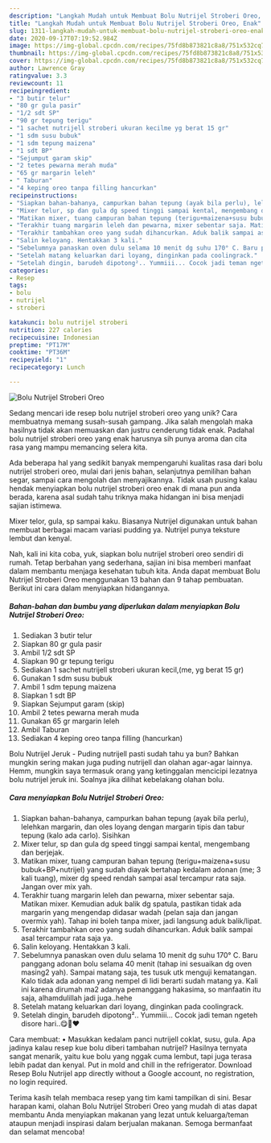```yaml
---
description: "Langkah Mudah untuk Membuat Bolu Nutrijel Stroberi Oreo, Enak"
title: "Langkah Mudah untuk Membuat Bolu Nutrijel Stroberi Oreo, Enak"
slug: 1311-langkah-mudah-untuk-membuat-bolu-nutrijel-stroberi-oreo-enak
date: 2020-09-17T07:19:52.984Z
image: https://img-global.cpcdn.com/recipes/75fd8b873821c8a8/751x532cq70/bolu-nutrijel-stroberi-oreo-foto-resep-utama.jpg
thumbnail: https://img-global.cpcdn.com/recipes/75fd8b873821c8a8/751x532cq70/bolu-nutrijel-stroberi-oreo-foto-resep-utama.jpg
cover: https://img-global.cpcdn.com/recipes/75fd8b873821c8a8/751x532cq70/bolu-nutrijel-stroberi-oreo-foto-resep-utama.jpg
author: Lawrence Gray
ratingvalue: 3.3
reviewcount: 11
recipeingredient:
- "3 butir telur"
- "80 gr gula pasir"
- "1/2 sdt SP"
- "90 gr tepung terigu"
- "1 sachet nutrijell stroberi ukuran kecilme yg berat 15 gr"
- "1 sdm susu bubuk"
- "1 sdm tepung maizena"
- "1 sdt BP"
- "Sejumput garam skip"
- "2 tetes pewarna merah muda"
- "65 gr margarin leleh"
- " Taburan"
- "4 keping oreo tanpa filling hancurkan"
recipeinstructions:
- "Siapkan bahan-bahanya, campurkan bahan tepung (ayak bila perlu), lelehkan margarin, dan oles loyang dengan margarin tipis dan tabur tepung (kalo ada carlo). Sisihkan"
- "Mixer telur, sp dan gula dg speed tinggi sampai kental, mengembang dan berjejak."
- "Matikan mixer, tuang campuran bahan tepung (terigu+maizena+susu bubuk+BP+nutrijel) yang sudah diayak bertahap kedalam adonan (me; 3 kali tuang), mixer dg speed rendah sampai asal tercampur rata saja. Jangan over mix yah."
- "Terakhir tuang margarin leleh dan pewarna, mixer sebentar saja. Matikan mixer. Kemudian aduk balik dg spatula, pastikan tidak ada margarin yang mengendap didasar wadah (pelan saja dan jangan overmix yah). Tahap ini boleh tanpa mixer, jadi langsung aduk balik/lipat."
- "Terakhir tambahkan oreo yang sudah dihancurkan. Aduk balik sampai asal tercampur rata saja ya."
- "Salin keloyang. Hentakkan 3 kali."
- "Sebelumnya panaskan oven dulu selama 10 menit dg suhu 170° C. Baru panggang adonan bolu selama 40 menit (tahap ini sesuaikan dg oven masing2 yah). Sampai matang saja, tes tusuk utk menguji kematangan. Kalo tidak ada adonan yang nempel di lidi berarti sudah matang ya. Kali ini karena dirumah ma2 adanya pemanggang hakasima, so manfaatin itu saja, alhamdulillah jadi juga..hehe"
- "Setelah matang keluarkan dari loyang, dinginkan pada coolingrack."
- "Setelah dingin, barudeh dipotong².. Yummiii... Cocok jadi teman ngeteh disore hari..😋🤗❤"
categories:
- Resep
tags:
- bolu
- nutrijel
- stroberi

katakunci: bolu nutrijel stroberi 
nutrition: 227 calories
recipecuisine: Indonesian
preptime: "PT17M"
cooktime: "PT36M"
recipeyield: "1"
recipecategory: Lunch

---
```



![Bolu Nutrijel Stroberi Oreo](https://img-global.cpcdn.com/recipes/75fd8b873821c8a8/751x532cq70/bolu-nutrijel-stroberi-oreo-foto-resep-utama.jpg)

Sedang mencari ide resep bolu nutrijel stroberi oreo yang unik? Cara membuatnya memang susah-susah gampang. Jika salah mengolah maka hasilnya tidak akan memuaskan dan justru cenderung tidak enak. Padahal bolu nutrijel stroberi oreo yang enak harusnya sih punya aroma dan cita rasa yang mampu memancing selera kita.

Ada beberapa hal yang sedikit banyak mempengaruhi kualitas rasa dari bolu nutrijel stroberi oreo, mulai dari jenis bahan, selanjutnya pemilihan bahan segar, sampai cara mengolah dan menyajikannya. Tidak usah pusing kalau hendak menyiapkan bolu nutrijel stroberi oreo enak di mana pun anda berada, karena asal sudah tahu triknya maka hidangan ini bisa menjadi sajian istimewa.

Mixer telor, gula, sp sampai kaku. Biasanya Nutrijel digunakan untuk bahan membuat berbagai macam variasi pudding ya. Nutrijel punya teksture lembut dan kenyal.


Nah, kali ini kita coba, yuk, siapkan bolu nutrijel stroberi oreo sendiri di rumah. Tetap berbahan yang sederhana, sajian ini bisa memberi manfaat dalam membantu menjaga kesehatan tubuh kita. Anda dapat membuat Bolu Nutrijel Stroberi Oreo menggunakan 13 bahan dan 9 tahap pembuatan. Berikut ini cara dalam menyiapkan hidangannya.

<!--inarticleads1-->

##### Bahan-bahan dan bumbu yang diperlukan dalam menyiapkan Bolu Nutrijel Stroberi Oreo:

1. Sediakan 3 butir telur
1. Siapkan 80 gr gula pasir
1. Ambil 1/2 sdt SP
1. Siapkan 90 gr tepung terigu
1. Sediakan 1 sachet nutrijell stroberi ukuran kecil,(me, yg berat 15 gr)
1. Gunakan 1 sdm susu bubuk
1. Ambil 1 sdm tepung maizena
1. Siapkan 1 sdt BP
1. Siapkan Sejumput garam (skip)
1. Ambil 2 tetes pewarna merah muda
1. Gunakan 65 gr margarin leleh
1. Ambil  Taburan
1. Sediakan 4 keping oreo tanpa filling (hancurkan)


Bolu Nutrijel Jeruk - Puding nutrijell pasti sudah tahu ya bun? Bahkan mungkin sering makan juga puding nutrijell dan olahan agar-agar lainnya. Hemm, mungkin saya termasuk orang yang ketinggalan mencicipi lezatnya bolu nutrijel jeruk ini. Soalnya jika dilihat kebelakang olahan bolu. 

<!--inarticleads2-->

##### Cara menyiapkan Bolu Nutrijel Stroberi Oreo:

1. Siapkan bahan-bahanya, campurkan bahan tepung (ayak bila perlu), lelehkan margarin, dan oles loyang dengan margarin tipis dan tabur tepung (kalo ada carlo). Sisihkan
1. Mixer telur, sp dan gula dg speed tinggi sampai kental, mengembang dan berjejak.
1. Matikan mixer, tuang campuran bahan tepung (terigu+maizena+susu bubuk+BP+nutrijel) yang sudah diayak bertahap kedalam adonan (me; 3 kali tuang), mixer dg speed rendah sampai asal tercampur rata saja. Jangan over mix yah.
1. Terakhir tuang margarin leleh dan pewarna, mixer sebentar saja. Matikan mixer. Kemudian aduk balik dg spatula, pastikan tidak ada margarin yang mengendap didasar wadah (pelan saja dan jangan overmix yah). Tahap ini boleh tanpa mixer, jadi langsung aduk balik/lipat.
1. Terakhir tambahkan oreo yang sudah dihancurkan. Aduk balik sampai asal tercampur rata saja ya.
1. Salin keloyang. Hentakkan 3 kali.
1. Sebelumnya panaskan oven dulu selama 10 menit dg suhu 170° C. Baru panggang adonan bolu selama 40 menit (tahap ini sesuaikan dg oven masing2 yah). Sampai matang saja, tes tusuk utk menguji kematangan. Kalo tidak ada adonan yang nempel di lidi berarti sudah matang ya. Kali ini karena dirumah ma2 adanya pemanggang hakasima, so manfaatin itu saja, alhamdulillah jadi juga..hehe
1. Setelah matang keluarkan dari loyang, dinginkan pada coolingrack.
1. Setelah dingin, barudeh dipotong².. Yummiii... Cocok jadi teman ngeteh disore hari..😋🤗❤


Cara membuat: • Masukkan kedalam panci nutrijell coklat, susu, gula. Apa jadinya kalau resep kue bolu diberi tambahan nutrijel? Hasilnya ternyata sangat menarik, yaitu kue bolu yang nggak cuma lembut, tapi juga terasa lebih padat dan kenyal. Put in mold and chill in the refrigerator. Download Resep Bolu Nutrijel app directly without a Google account, no registration, no login required. 

Terima kasih telah membaca resep yang tim kami tampilkan di sini. Besar harapan kami, olahan Bolu Nutrijel Stroberi Oreo yang mudah di atas dapat membantu Anda menyiapkan makanan yang lezat untuk keluarga/teman ataupun menjadi inspirasi dalam berjualan makanan. Semoga bermanfaat dan selamat mencoba!
